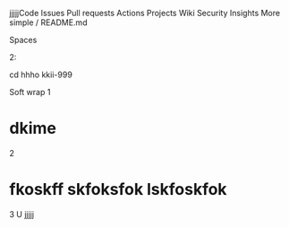 jjjjjCode
Issues
Pull requests
Actions
Projects
Wiki
Security
Insights
More
simple
/
README.md
 

Spaces

2:

cd hhho kkii-999

Soft wrap
1
# dkime
2
# fkoskff skfoksfok lskfoskfok
3
U jjjjj
